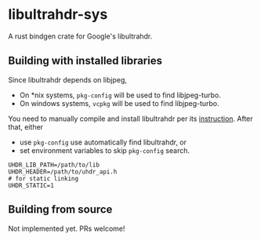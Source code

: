 # libultrahdr-sys

A rust bindgen crate for Google's libultrahdr.

## Building with installed libraries
Since libultrahdr depends on libjpeg,
- On *nix systems, `pkg-config` will be used to find libjpeg-turbo.
- On windows systems, `vcpkg` will be used to find libjpeg-turbo.

You need to manually compile and install libultrahdr per its [instruction]. After that, either
- use `pkg-config` use automatically find libultrahdr, or
- set environment variables to skip `pkg-config` search.
```
UHDR_LIB_PATH=/path/to/lib
UHDR_HEADER=/path/to/uhdr_api.h
# for static linking
UHDR_STATIC=1
```

[instruction]: https://github.com/google/libultrahdr/blob/main/docs/building.md

## Building from source
Not implemented yet. PRs welcome!

